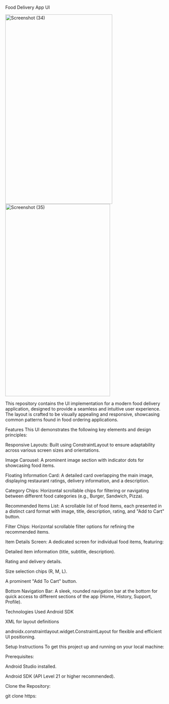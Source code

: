 Food Delivery App UI

<img width="337" height="596" alt="Screenshot (34)" src="https://github.com/user-attachments/assets/e4d38a78-14be-497f-b29f-e7422b311884" />
<img width="330" height="605" alt="Screenshot (35)" src="https://github.com/user-attachments/assets/d1ad08bc-81d0-49fb-a6c6-22b9d48ff05a" />

This repository contains the UI implementation for a modern food delivery application, designed to provide a seamless and intuitive user experience. The layout is crafted to be visually appealing and responsive, showcasing common patterns found in food ordering applications.

Features
This UI demonstrates the following key elements and design principles:

Responsive Layouts: Built using ConstraintLayout to ensure adaptability across various screen sizes and orientations.

Image Carousel: A prominent image section with indicator dots for showcasing food items.

Floating Information Card: A detailed card overlapping the main image, displaying restaurant ratings, delivery information, and a description.

Category Chips: Horizontal scrollable chips for filtering or navigating between different food categories (e.g., Burger, Sandwich, Pizza).

Recommended Items List: A scrollable list of food items, each presented in a distinct card format with image, title, description, rating, and "Add to Cart" button.

Filter Chips: Horizontal scrollable filter options for refining the recommended items.

Item Details Screen: A dedicated screen for individual food items, featuring:

Detailed item information (title, subtitle, description).

Rating and delivery details.

Size selection chips (R, M, L).

A prominent "Add To Cart" button.

Bottom Navigation Bar: A sleek, rounded navigation bar at the bottom for quick access to different sections of the app (Home, History, Support, Profile).

Technologies Used
Android SDK

XML for layout definitions

androidx.constraintlayout.widget.ConstraintLayout for flexible and efficient UI positioning.

Setup Instructions
To get this project up and running on your local machine:

Prerequisites:

Android Studio installed.

Android SDK (API Level 21 or higher recommended).

Clone the Repository:

git clone https:
